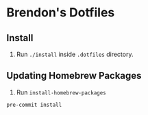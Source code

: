 # Brendon's Dotfiles

## Install

1. Run `./install` inside `.dotfiles` directory.

## Updating Homebrew Packages

1. Run `install-homebrew-packages`

`pre-commit install`
